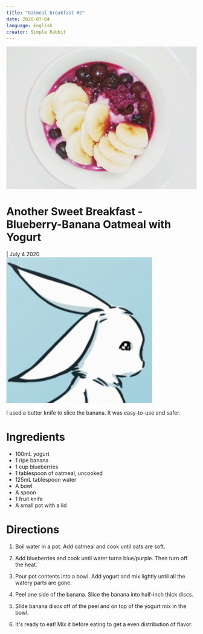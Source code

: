 ```yaml
---
title: "Oatmeal Breakfast #2"
date: 2020-07-04
language: English
creator: Simple Rabbit
---
```


<link rel="stylesheet" type="text/css" media="all" href="post-index.css" />

<div class ="postBanner">
  <img src="/../../../images/posts/breakfast2.jpg" alt="Yogurt Oatmeal: Blueberry-Banana">
  <div class ="postTitle">
     <h1>Another Sweet Breakfast - Blueberry-Banana Oatmeal with Yogurt</h1>
     <h0> | July 4 2020</h0>
  </div>
</div>
               
<div class="rabbitComment">
  <img src="/../../../images/posts/simple_rabbit_right_profile.png" alt="Simple Rabbit">
  <p>I used a butter knife to slice the banana. It was easy-to-use and safer.</p>
</div>

# Ingredients
* 100mL yogurt
* 1 ripe banana
* 1 cup blueberries
* 1 tablespoon of oatmeal, uncooked
* 125mL tablespoon water
* A bowl
* A spoon
* 1 fruit knife
* A small pot with a lid

# Directions
1. Boil water in a pot. Add oatmeal and cook until oats are soft. 

2. Add blueberries and cook until water turns blue/purple. Then turn off the heat.

2. Pour pot contents into a bowl. Add yogurt and mix lightly until all the watery parts are gone.

3. Peel one side of the banana. Slice the banana into half-inch thick discs.

4. Slide banana discs off of the peel and on top of the yogurt mix in the bowl.

6. It's ready to eat! Mix it before eating to get a even distribution of flavor.

